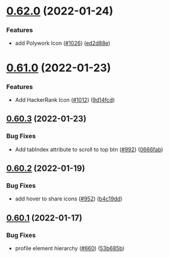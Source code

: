 # [0.62.0](https://github.com/EddieHubCommunity/LinkFree/compare/v0.61.0...v0.62.0) (2022-01-24)


### Features

* add Polywork Icon ([#1026](https://github.com/EddieHubCommunity/LinkFree/issues/1026)) ([ed2d88e](https://github.com/EddieHubCommunity/LinkFree/commit/ed2d88e160f00f90d9d2a089fc8fd6def11bbc8b))



# [0.61.0](https://github.com/EddieHubCommunity/LinkFree/compare/v0.60.3...v0.61.0) (2022-01-23)


### Features

* Add HackerRank Icon ([#1012](https://github.com/EddieHubCommunity/LinkFree/issues/1012)) ([9d14fcd](https://github.com/EddieHubCommunity/LinkFree/commit/9d14fcdeddd180f448a9eec419ca51da6bfed127))



## [0.60.3](https://github.com/EddieHubCommunity/LinkFree/compare/v0.60.2...v0.60.3) (2022-01-23)


### Bug Fixes

* Add tabIndex attribute to scroll to top btn ([#992](https://github.com/EddieHubCommunity/LinkFree/issues/992)) ([0666fab](https://github.com/EddieHubCommunity/LinkFree/commit/0666fab81e33039ad520b02e38e3f751fbdff877))



## [0.60.2](https://github.com/EddieHubCommunity/LinkFree/compare/v0.60.1...v0.60.2) (2022-01-19)


### Bug Fixes

* add hover to share icons ([#952](https://github.com/EddieHubCommunity/LinkFree/issues/952)) ([b4c19dd](https://github.com/EddieHubCommunity/LinkFree/commit/b4c19dd32338daa82142fad06b81bcbc3b5d275f))



## [0.60.1](https://github.com/EddieHubCommunity/LinkFree/compare/v0.60.0...v0.60.1) (2022-01-17)


### Bug Fixes

* profile element hierarchy ([#660](https://github.com/EddieHubCommunity/LinkFree/issues/660)) ([53b685b](https://github.com/EddieHubCommunity/LinkFree/commit/53b685b6bb7d852427be4b60f727b4e1e7641dd0))



